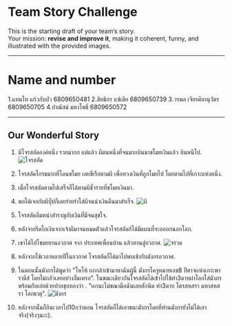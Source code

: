 # Team Story Challenge

This is the starting draft of your team’s story.  
Your mission: **revise and improve it**, making it coherent, funny, and illustrated with the provided images.

---
# Name and number

1.แทนไท แก้วกับบัว 6809650481
2.สิทธิกร แซ่เตีย 6809650739
3.วรพล เจียรศิลานุวัตร 6809650705
4.ปาณัสม์ มหาโพธิ์ 6809650572

---

## Our Wonderful Story

1. มีโจรสลัดองค์หนึ่ง รวยมากก แต่แล้ว ผีตนหนึ่งที่จนมากบินมาขโมยเงินแล้ว บินหนีไป.  
   ![โจรสลัด](/GitForTeamStory/img/pirate.png)

2. โจรสลัดโกรธมากที่โดนขโมย เลยขี่เรือตามผี เพื่อทวงเงินที่ถูกโมยไป โดยตามไปที่เกาะแห่งหนึ่ง.
   

3. เมื่อโจรสลัดตามไปเสร็จก็ได้ตามผีชั่วรายที่ขโมยเงินมา.

4. พอได้เจอกับผีปุ๊ปก็เลยร่ายรำใส่ผีจนนำเงินคืนมาสำเร็จ.
   ![ผี](/GitForTeamStory/img/ghost.png)

5. โจรสลัดอิ่มหนำสำราญกับเงินที่มีจนสุขใจ.

6. หลังจากรีดไถเงินจากเจ้าผีมาจนหมดตัวแล้วโจรสลัดก้ได้มีแผนที่จะอออกนอกโลก.

7. เขาได้ไปโขมยยานอวกาศ จาก ประเทศเพื่อนบ้าน แล้วทานสู่อวกาศ.
   ![จรวด](/GitForTeamStory/img/rocket.png)

8. หลังจากใช้เวลาหลายปีในอวกาศ โจรสลัดก็ได้มาไปพบเช้ากับมังกรอวกาศ. 

9. ในตอนนั้นมังกรได้พูดว่า "โหโห้ เเกกล้าเข้ามาหาฉันผู้นี้ มังกรไคจูหมายเลข8 ปีศาจเเห่งเกาะพาราดีส์ โดยไม่กลัวเลยอย่างงั้นเหรอ".
   ในขณะเดียวกันโจรสลัดได้เข้าไปใช้ท่า3ดาบผ่าโลกใส่มังกรพร้อมกับเอ่ยด้วยปากชุบทองว่า .
   "เเกนะไม่ขณามือฉันเลยสักนิด ท่า3ดาบ ไตรสหสรา มหาสหสรา โลกธาตุ".
   ![ัมังกร](/GitForTeamStory/img/dragon.png)

10. หลังจากนั้นก็กินเวลาไป10กว่าตอน โจรสลัดก็ได้เอาชนะมังกรโดยที่ท่านมังกรยังไม่ได้เอาจริง(จริงๆนะะ).
